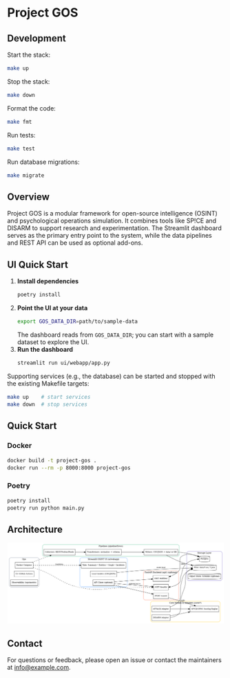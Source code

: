 # Project GOS


## Development

Start the stack:

```sh
make up
```

Stop the stack:

```sh
make down
```

Format the code:

```sh
make fmt
```

Run tests:

```sh
make test
```

Run database migrations:

```sh
make migrate
```
## Overview
Project GOS is a modular framework for open-source intelligence (OSINT) and psychological operations simulation. It combines tools like SP!CE and DISARM to support research and experimentation. The Streamlit dashboard serves as the primary entry point to the system, while the data pipelines and REST API can be used as optional add-ons.

## UI Quick Start

1. **Install dependencies**
   ```bash
   poetry install
   ```
2. **Point the UI at your data**
   ```bash
   export GOS_DATA_DIR=path/to/sample-data
   ```
   The dashboard reads from `GOS_DATA_DIR`; you can start with a sample dataset to explore the UI.
3. **Run the dashboard**
   ```bash
   streamlit run ui/webapp/app.py
   ```

Supporting services (e.g., the database) can be started and stopped with the existing Makefile targets:
```bash
make up    # start services
make down  # stop services
```

## Quick Start

### Docker
```bash
docker build -t project-gos .
docker run --rm -p 8000:8000 project-gos
```

### Poetry
```bash
poetry install
poetry run python main.py
```

## Architecture
![Architecture Diagram Placeholder](docs/architecture.png)

## Contact
For questions or feedback, please open an issue or contact the maintainers at [info@example.com](mailto:info@example.com).

